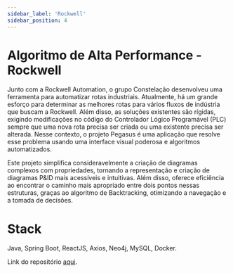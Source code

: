 ```yaml
---
sidebar_label: 'Rockwell'
sidebar_position: 4
---
```


# Algoritmo de Alta Performance - Rockwell

Junto com a Rockwell Automation, o grupo Constelação desenvolveu uma ferramenta para automatizar rotas industriais. Atualmente, há um grande esforço para determinar as melhores rotas para vários fluxos de indústria que buscam a Rockwell. Além disso, as soluções existentes são rígidas, exigindo modificações no código do Controlador Lógico Programável (PLC) sempre que uma nova rota precisa ser criada ou uma existente precisa ser alterada. Nesse contexto, o projeto Pegasus é uma aplicação que resolve esse problema usando uma interface visual poderosa e algoritmos automatizados.

Este projeto simplifica consideravelmente a criação de diagramas complexos com propriedades, tornando a representação e criação de diagramas P&ID mais acessíveis e intuitivas. Além disso, oferece eficiência ao encontrar o caminho mais apropriado entre dois pontos nessas estruturas, graças ao algoritmo de Backtracking, otimizando a navegação e a tomada de decisões.

# Stack

Java, Spring Boot, ReactJS, Axios, Neo4j, MySQL, Docker.


Link do repositório [aqui](https://github.com/InteliProjects/2023M5T5-Inteli-grupo1).